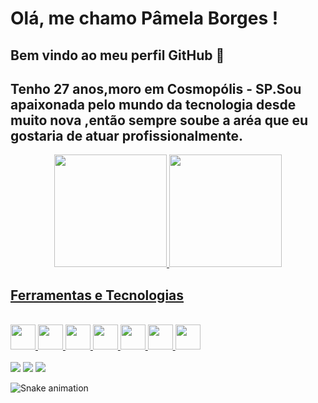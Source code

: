 # Olá, me chamo Pâmela Borges ! 
## Bem vindo ao meu perfil GitHub 👋

## Tenho 27 anos,moro em Cosmopólis - SP.Sou apaixonada pelo mundo  da tecnologia desde muito nova ,então sempre soube a aréa que eu gostaria de atuar profissionalmente. 



<div align="center">
  <a href="https://github.com/pblda13">
  <img height="180em" src="https://github-readme-stats.vercel.app/api?username=pblda13&show_icons=true&theme=dracula&include_all_commits=true&count_private=true"/>
  <img height="180em" src="https://github-readme-stats.vercel.app/api/top-langs/?username=pblda13&layout=compact&langs_count=7&theme=dracula"/>
</div>


## Ferramentas e Tecnologias

<div style="display: inline_block"><br>
<img src="https://cdn.jsdelivr.net/gh/devicons/devicon/icons/git/git-original.svg" width="40" height="40"/>
<img src="https://cdn.jsdelivr.net/gh/devicons/devicon/icons/csharp/csharp-original.svg"width="40" height="40" />
<img src="https://cdn.jsdelivr.net/gh/devicons/devicon/icons/dot-net/dot-net-original-wordmark.svg" width="40" height="40" />
<img src="https://cdn.jsdelivr.net/gh/devicons/devicon/icons/java/java-original.svg" width="40" height="40"/>
<img src="https://cdn.jsdelivr.net/gh/devicons/devicon/icons/mysql/mysql-original-wordmark.svg" width="40" height="40"/>
<img src="https://cdn.jsdelivr.net/gh/devicons/devicon/icons/visualstudio/visualstudio-plain.svg" width="40" height="40"/>
<img src="https://cdn.jsdelivr.net/gh/devicons/devicon/icons/vscode/vscode-original.svg" width="40" height="40"/>
                    
          
          
          
</div>         



<div> <br>
  <a href="https://instagram.com/haha_serio05" target="_blank"><img src="https://img.shields.io/badge/-Instagram-%23E4405F?style=for-the-badge&logo=instagram&logoColor=white" target="_blank"></a>
  <a href = "mailto:pamela_borges18@hotmail.com"><img src="https://img.shields.io/badge/-Hotmail-%23333?style=for-the-badge&logo=gmail&logoColor=white" target="_blank"></a>
  <a href="https://www.linkedin.com/in/pâmela-borges-378097195" target="_blank"><img src="https://img.shields.io/badge/-LinkedIn-%230077B5?style=for-the-badge&logo=linkedin&logoColor=white" target="_blank"></a> 
 
   ![Snake animation](https://github.com/pblda13/pblda13/blob/output/github-contribution-grid-snake.svg)
  
</div>
